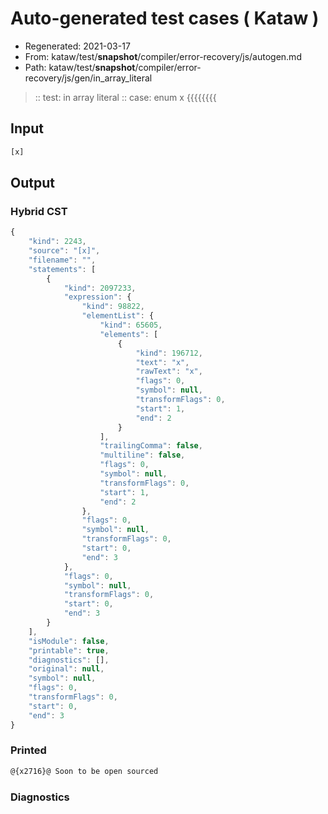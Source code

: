 # Auto-generated test cases ( Kataw )
- Regenerated: 2021-03-17
- From: kataw/test/__snapshot__/compiler/error-recovery/js/autogen.md
- Path: kataw/test/__snapshot__/compiler/error-recovery/js/gen/in_array_literal
> :: test: in array literal
> :: case: enum x {{{{{{{{
## Input

`````js
[x]
`````

## Output

### Hybrid CST

```javascript
{
    "kind": 2243,
    "source": "[x]",
    "filename": "",
    "statements": [
        {
            "kind": 2097233,
            "expression": {
                "kind": 98822,
                "elementList": {
                    "kind": 65605,
                    "elements": [
                        {
                            "kind": 196712,
                            "text": "x",
                            "rawText": "x",
                            "flags": 0,
                            "symbol": null,
                            "transformFlags": 0,
                            "start": 1,
                            "end": 2
                        }
                    ],
                    "trailingComma": false,
                    "multiline": false,
                    "flags": 0,
                    "symbol": null,
                    "transformFlags": 0,
                    "start": 1,
                    "end": 2
                },
                "flags": 0,
                "symbol": null,
                "transformFlags": 0,
                "start": 0,
                "end": 3
            },
            "flags": 0,
            "symbol": null,
            "transformFlags": 0,
            "start": 0,
            "end": 3
        }
    ],
    "isModule": false,
    "printable": true,
    "diagnostics": [],
    "original": null,
    "symbol": null,
    "flags": 0,
    "transformFlags": 0,
    "start": 0,
    "end": 3
}
```

### Printed

```javascript
@{x2716}@ Soon to be open sourced
```

### Diagnostics

```javascript

```

